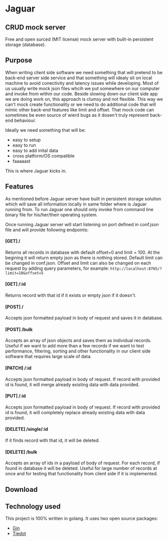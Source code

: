 # Jaguar
CRUD mock server
------

Free and open surced (MIT license) mock server with built-in persistent storage (database). 

## Purpose

When writing client side software we need something that will pretend to be back-end server side service and that something will idealy sit on local machine to avoid conectivity and latency issues while developing. Most of us usually write mock json files whcih we put somewhere on our computer and invoke from within our code. Beside slowing down our client side app we are doing work on, this approach is clumsy and not flexible. This way we can't mock create functionality or we need to do additional code that will mimic other back-end features like limit and offset. That mock code can sometimes be even source of wierd bugs as it dosen't truly represent back-end behaviour.

Ideally we need something that will be:
- easy to setup
- easy to run
- easy to add inital data
- cross platform/OS compatible
- faaaaast

This is where Jaguar kicks in.

## Features

As mentioned before Jaguar server have built in persistent storage solution which will save all information locally in same folder where is Jaguar running from. To run Jaguar one should only invoke from command line binary file for his/her/their operating system.

Once running Jaguar server will start listening on port defined in conf.json file and will provide following endpoints:

#### [GET] /
Returns all records in database with default offset=0 and limit = 100. At the begining it will return empty json as there is nothing stored. Default limit can be changed in conf.json. Offset and limit can also be changed on each request by adding query parameters, for example: `http://localhost:8765/?limit=10&offset=5`

#### [GET] /:id
Returns record with that id if it exists or empty json if it doesn't.

#### [POST] /
Accepts json formatted payload in body of request and saves it in database.

#### [POST] /bulk
Accepts an array of json objects and saves them as individual records. Useful if we want to add more than a few records if we want to test performance, filtering, sorting and other functionality in our client side software that requires large scale of data.

#### [PATCH] /:id
Accepts json formatted payload in body of request. If record with provided id is found, it will merge already existing data with data provided.

#### [PUT] /:id
Accepts json formatted payload in body of request. If record with provided id is found, it will completely replace already existing data with data provided.

#### [DELETE] /single/:id
If it finds record with that id, it will be deleted.

#### [DELETE] /bulk
Accepts an array of ids in a payload of body of request. For each record, if found in database it will be deleted. Useful for large number of records at once and for testing that functionality from client side if it is implemented.

## Download

## Technology used

This project is 100% written in golang. It uses two open source packages:
- [Gin](https://github.com/gin-gonic/gin)
- [Tiedot](https://github.com/HouzuoGuo/tiedot)
